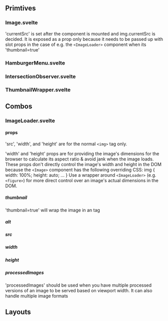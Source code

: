 

## Primtives

### Image.svelte

'currentSrc' is set after the component is mounted and img.currentSrc is decided. It is exposed as a prop only because it needs to be passed up with slot props in the case of e.g. the `<ImageLoader>` component when its 'thumbnail=true'

### HamburgerMenu.svelte

### IntersectionObserver.svelte

### ThumbnailWrapper.svelte


## Combos

### ImageLoader.svelte

#### props

  'src', 'width', and 'height' are for the normal `<img>` tag only. 

  'width' and 'height' props are for providing the image's dimensions for the browser to calculate its aspect ratio & avoid jank when the image loads. These props don't directly control the image's width and height in the DOM because the `<Image>` component has the following overriding CSS:
     img {
       width: 100%;
       height: auto; 
       ...
     }
  Use a wrapper around `<ImageLoader>` (e.g. `<figure>`) for more direct control over an image's actual dimensions in the DOM.

  ##### thumbnail

  'thumbnail=true' will wrap the image in an <a> tag

  ##### alt

  ##### src

  ##### width

  ##### height

  ##### processedImages

  'processedImages' should be used when you have multiple processed versions of an image to be served based on viewport width. It can also handle multiple image formats

## Layouts